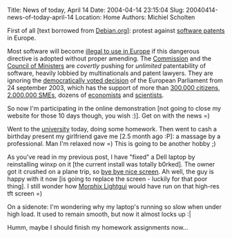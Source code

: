 Title: News of today, April 14
Date: 2004-04-14 23:15:04
Slug: 20040414-news-of-today-april-14
Location: Home
Authors: Michiel Scholten

<p>First of all [text borrowed from <a href="http://www.debian.org/">Debian.org</a>]: protest against <a href="http://webshop.ffii.org/">software patents</a> in Europe.</p>
<p>Most software will become <a
href="http://swpat.ffii.org/papers/europarl0309/cons0401/index.en.html">illegal
to use in Europe</a> if this dangerous directive is adopted without
proper amending. The <a
href="http://swpat.ffii.org/players/bolkestein/index.en.html">Commission</a>
and the <a
href="http://swpat.ffii.org/papers/europarl0309/cons0401/index.en.html">Council
of Ministers</a> are <em>covertly</em> pushing for <em>unlimited</em>
patentability of software, heavily lobbied by multinationals and
patent lawyers. They are ignoring the <a href="http://www3.europarl.eu.int/omk/omnsapir.so/pv2?PRG=CALDOC&amp;FILE=20030924&amp;LANGUE=EN&amp;TPV=DEF&amp;LASTCHAP=31&amp;SDOCTA=2&amp;TXTLST=2&amp;Type_Doc=ANNEX&amp;POS=1">democratically
voted decision</a> of the European Parliament from 24 september 2003, which has the support of more than <a href="http://petition.eurolinux.org">300.000 citizens</a>, <a href="http://swpat.ffii.org/papers/eubsa-swpat0202/ceapme0309/index.en.html">2.000.000
<acronym title="Small and Medium-sized Enterprise">SME</acronym>s</a>, dozens of <a href="http://www.researchineurope.org/policy/patentdirltr.htm">economists</a> and <a
href="http://swpat.ffii.org/papers/eubsa-swpat0202/komp0305/index.en.html">scientists</a>.</p>

<p>So now I'm participating in the online demonstration [not going to close my website for those 10 days though, you wish :)]. Get on with the news =)</p>

<p>Went to the <a href="http://www.cs.vu.nl/">university</a> today, doing some homework. Then went to cash a birthday present my girlfriend gave me [2.5 month ago :P]: a massage by a professional. Man I'm relaxed now =) This is going to be another hobby ;)</p>
<p>As you've read in my previous post, I have "fixed" a Dell laptop by reinstalling winxp on it [the current install was totally b0rked]. The owner got it crushed on a plane trip, so <a href="/images/screenies/p4142371_scaled.jpg">bye bye nice screen</a>. Ah well, the guy is happy with it now [is going to replace the screen - luckily for that poor thing]. I still wonder how <a href="http://www.morphix.org/">Morphix Lightgui</a> would have run on that high-res tft screen =)</p>
<p>On a sidenote: I'm wondering why my laptop's running so slow when under high load. It used to remain smooth, but now it almost locks up :|</p>
<p>Humm, maybe I should finish my homework assignments now...</p>